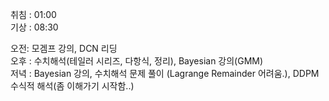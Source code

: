 취침 : 01:00  
기상 : 08:30  
  
오전: 모겜프 강의, DCN 리딩  
오후 : 수치해석(테일러 시리즈, 다항식, 정리), Bayesian 강의(GMM)  
저녁 : Bayesian 강의, 수치해석 문제 풀이 (Lagrange Remainder 어려움.), DDPM 수식적 해석(좀 이해가기 시작함..)
